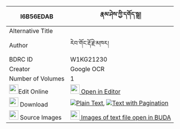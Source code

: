 |I6B56EDAB|རྣམ་ཤེས་ཀྱི་དགོད་སྒྲ། 
| --- | --- 
|Alternative Title |
|Author| རེབ་གོང་རྡོ་རྗེ་མཁར།
|BDRC ID | W1KG21230
|Creator | Google OCR
|Number of Volumes| 1
|<img width="25" src="https://img.icons8.com/color/25/000000/edit-property.png">Edit Online| [<img width="25" src="https://avatars.githubusercontent.com/u/45091458?s=200&v=4"> Open in Editor](http://editor.openpecha.org/I6B56EDAB)
|<img width="25" src="https://img.icons8.com/fluent/48/000000/download-2.png"/>  Download | [![](https://img.icons8.com/color/20/000000/txt.png)Plain Text](https://github.com/Openpecha/I6B56EDAB/releases/download/v1/namshe_kyi_go_dra_plain_I6B56EDAB.zip), [![](https://img.icons8.com/color/20/000000/txt.png)Text with Pagination](https://github.com/Openpecha/I6B56EDAB/releases/download/v1/namshe_kyi_go_dra_pages_I6B56EDAB.zip)
|<img width="25" src="https://img.icons8.com/plasticine/100/000000/pictures-folder.png"/>  Source Images | [<img width="25" src="https://library.bdrc.io/icons/BUDA-small.svg"> Images of text file open in BUDA](https://library.bdrc.io/show/bdr:W1KG21230)